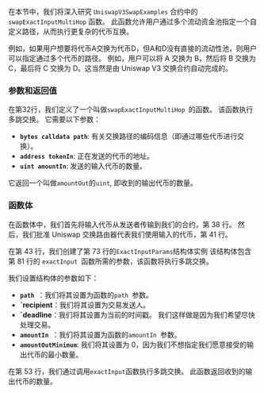 在本节中，我们将深入研究 `UniswapV3SwapExamples` 合约中的 `swapExactInputMultiHop` 函数。 此函数允许用户通过多个流动资金池指定一个自定义路径，从而执行更复杂的代币互换。

例如，如果用户想要将代币A交换为代币D，但A和D没有直接的流动性池，则用户可以指定通过多个代币的路径。 例如，用户可以将 A 交换为 B，然后将 B 交换为 C，最后将 C 交换为 D。这当然是由 Uniswap V3 交换合约自动完成的。

### 参数和返回值

在第32行，我们定义了一个叫做`swapExactInputMultiHop `的函数。 该函数执行多跳交换。 它需要以下参数：

- **`bytes calldata path`**: 有关交换路径的编码信息（即通过哪些代币进行交换）。
- **`address tokenIn`**: 正在发送的代币的地址。
- **`uint amountIn`**: 发送的输入代币的数量。

它返回一个叫做`amountOut`的`uint`, 即收到的输出代币的数量。

### 函数体

在函数体中，我们首先将输入代币从发送者传输到我们的合约，第 38 行。
然后，我们批准 Uniswap 交换路由器代表我们使用输入的代币，第 41 行。

在第 43 行，我们创建了第 73 行的`ExactInputParams`结构体实例 该结构体包含第 81 行的 `exactInput `函数所需的参数，该函数将执行多跳交换。

我们设置结构体的参数如下：

- **`path `**：我们将其设置为函数的`path `参数。
- **\`recipient**：我们将其设置为交易发送人。
- **\`deadline**：我们将其设置为当前的时间戳。 我们这样做是因为我们希望尽快处理交易。
- **`amountIn `**：我们将其设置为函数的`amountIn `参数。
- **`amountOutMinimum`**: 我们将其设置为 0，因为我们不想指定我们愿意接受的输出代币的最小数量。

在第 53 行，我们通过调用`exactInput`函数执行多跳交换。 此函数返回收到的输出代币的数量。
